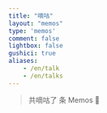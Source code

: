 ```yaml
---
title: "嘀咕"
layout: "memos"
type: 'memos'
comment: false
lightbox: false
gushici: true
aliases:
    - /en/talk
    - /en/talks
---
```


<meta name="referrer" content="no-referrer">
<link rel="stylesheet" href="/assets/APlayer.min.css?v=1.10.1">
<div class="count">
    <blockquote>共嘀咕了 <span id="memosCount"><i class="fas fa-spinner fa-pulse"></i></span> 条 Memos <span class="emoji">🎉</span></blockquote>
</div>
<div id="memos">
    <!-- 嘀咕加载在这里 -->
</div>

<script type="text/javascript">
    var memos = {
        host: 'https://memos.eallion.com/', //修改为自己部署 Memos 的网址，末尾有 / 斜杠
        limit: '10', //默认每次显示 10条
        creatorId: '101', //默认为 101用户 https://demo.usememos.com/u/101
        domId: '#memos', //默认为 #memos
    }
</script>

<script type="text/javascript" src="/assets/marked.min.js?v=4.2.2"></script>
<script type="text/javascript" src="/assets/pangu.min.js?v=4.0.7"></script>
<script type="text/javascript" src="/assets/moment.min.js?v=2.29.4"></script>
<script type="text/javascript" src="/assets/moment.twitter.min.js"></script>
<script type="text/javascript" src="/assets/APlayer.min.js?v=1.10.1"></script>
<script type="text/javascript" src="/assets/Meting.min.js?v=1.2"></script>
<script type="text/javascript" src="/assets/memos.min.js"></script>
<script type="text/javascript" src="/assets/highlight.min.js?v=11.7.0"></script>
<script type="text/javascript" src="/assets/view-image.min.js?v=2.0.2"></script>
<script>
    window.ViewImage && ViewImage.init('.content img');
</script>
<script>
    // Meting API self-hosted
    var meting_api='https://api.eallion.com/meting/?server=:server&type=:type&id=:id&auth=:auth&r=:r';
</script>
